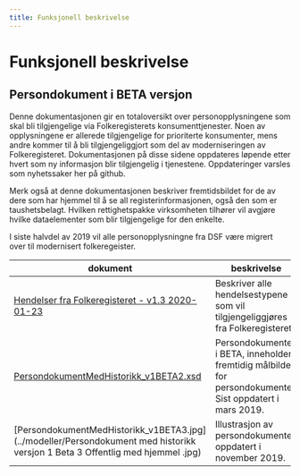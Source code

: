 ```yaml
---
title: Funksjonell beskrivelse
---
```


# Funksjonell beskrivelse

## Persondokument i BETA versjon
Denne dokumentasjonen gir  en totaloversikt over personopplysningene som skal bli tilgjengelige via Folkeregisterets konsumenttjenester. Noen av opplysningene er allerede tilgjengelige for prioriterte konsumenter, mens andre kommer til å bli tilgjengeliggjort som del av moderniseringen av Folkeregisteret. Dokumentasjonen på disse sidene oppdateres løpende etter hvert som ny informasjon blir tilgjengelig i tjenestene. Oppdateringer varsles som nyhetssaker her på github.

Merk også at denne dokumentasjonen beskriver fremtidsbildet for de av dere som har hjemmel til å se all registerinformasjonen, også den som er taushetsbelagt. Hvilken rettighetspakke virksomheten tilhører vil avgjøre hvilke dataelementer som blir tilgjengelige for den enkelte.

I siste halvdel av 2019 vil alle personopplysningne fra DSF være migrert over til modernisert folkeregeister.   

| dokument | beskrivelse |
|----------|-------------|
| [Hendelser fra Folkeregisteret - v1.3 2020-01-23](../dokumenter/Hendelser_fra_Folkeregisteret_v1_3_2020_01_23.pdf)                                                      | Beskriver alle hendelsestypene som vil tilgjengeliggjøres fra Folkeregisteret |
| [PersondokumentMedHistorikk_v1BETA2.xsd](../kontrakter/PersondokumentMedHistorikk_v1BETA2.xsd)                                                      | Persondokumentet i BETA, inneholder fremtidig målbilde for persondokumentet. Sist oppdatert i mars 2019. |
| [PersondokumentMedHistorikk_v1BETA3.jpg](../modeller/Persondokument med historikk versjon 1 Beta 3 Offentlig med hjemmel .jpg)                                                        | Illustrasjon av persondokumentet, oppdatert i november 2019. |

